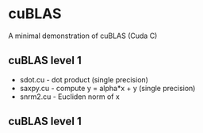 # cuBLAS

A minimal demonstration of cuBLAS (Cuda C)

## cuBLAS level 1
* sdot.cu - dot product (single precision)
* saxpy.cu - compute y = alpha*x + y (single precision)
* snrm2.cu - Eucliden norm of x

## cuBLAS level 1
